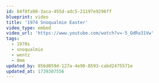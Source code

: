```yaml
---
id: 84f8fa98-3aca-455d-adc5-21197e9296ff
blueprint: video
title: '1974 Snoqualmie Easter'
video_type: embed
video_url: 'https://www.youtube.com/watch?v=-5_QdRa31Vw'
tags:
  - 1970s
  - snoqualmie
  - wentz
  - 8mm
updated_by: 856d059d-127a-4e90-8593-cabd2475571e
updated_at: 1739307556
---
```

